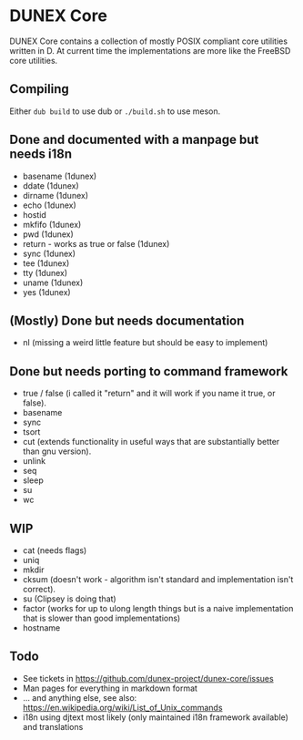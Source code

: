 # DUNEX Core
DUNEX Core contains a collection of mostly POSIX compliant core utilities written in D.
At current time the implementations are more like the FreeBSD core utilities.

## Compiling ##

Either `dub build` to use dub or `./build.sh` to use meson.

## Done and documented with a manpage but needs i18n ##

* basename (1dunex)
* ddate (1dunex)
* dirname (1dunex)
* echo (1dunex)
* hostid
* mkfifo (1dunex)
* pwd (1dunex)
* return - works as true or false (1dunex)
* sync (1dunex)
* tee (1dunex)
* tty (1dunex)
* uname (1dunex)
* yes (1dunex)

## (Mostly) Done but needs documentation ##

* nl (missing a weird little feature but should be easy to implement)

## Done but needs porting to command framework ##

* true / false (i called it "return" and it will work if you name it true, or false).
* basename
* sync
* tsort
* cut (extends functionality in useful ways that are substantially better than gnu version).
* unlink
* seq
* sleep
* su
* wc

## WIP ##

* cat (needs flags)
* uniq
* mkdir
* cksum (doesn't work - algorithm isn't standard and implementation isn't correct).
* su (Clipsey is doing that)
* factor (works for up to ulong length things but is a naive implementation that is slower than good implementations)
* hostname


## Todo ##

* See tickets in https://github.com/dunex-project/dunex-core/issues
* Man pages for everything in markdown format
* ... and anything else, see also: https://en.wikipedia.org/wiki/List_of_Unix_commands
* i18n using djtext most likely (only maintained i18n framework available) and translations
